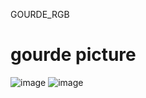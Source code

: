 GOURDE_RGB
# gourde picture
![image](https://user-images.githubusercontent.com/61499805/159140254-d0a2e285-6de4-4c7c-83af-0cc824ecf228.png)
![image](https://user-images.githubusercontent.com/61499805/159140262-a7548341-166c-49ea-9f73-75e2e1abb45c.png)
